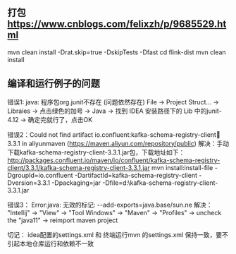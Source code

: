 ## 打包 https://www.cnblogs.com/felixzh/p/9685529.html
mvn clean install -Drat.skip=true -DskipTests -Dfast
cd flink-dist
mvn clean install

## 编译和运行例子的问题
错误1: java: 程序包org.junit不存在 (问题依然存在)
File -> Project Struct... -> Libraies -> 点击绿色的加号 -> Java -> 找到 IDEA 安装路径下的 Lib 中的junit-4.12 -> 确定完就行了，点击OK

错误2：Could not find artifact io.confluent:kafka-schema-registry-client:jar:3.3.1 in aliyunmaven (https://maven.aliyun.com/repository/public)
解决：手动下载kafka-schema-registry-client-3.3.1.jar包，下载地址如下：http://packages.confluent.io/maven/io/confluent/kafka-schema-registry-client/3.3.1/kafka-schema-registry-client-3.3.1.jar
mvn install:install-file -DgroupId=io.confluent -DartifactId=kafka-schema-registry-client -Dversion=3.3.1 -Dpackaging=jar  -Dfile=d:\kafka-schema-registry-client-3.3.1.jar

错误3： Error:java: 无效的标记: --add-exports=java.base/sun.ne
解决：  "Intellij" -> "View" -> "Tool Windows" -> "Maven" -> "Profiles" -> uncheck the "java11" -> reimport maven project

切记： idea配置的settings.xml 和 终端运行mvn 的settings.xml 保持一致，要不引起本地仓库运行和依赖不一致